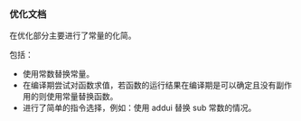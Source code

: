 ### 优化文档

在优化部分主要进行了常量的化简。

包括：

* 使用常数替换常量。
* 在编译期尝试对函数求值，若函数的运行结果在编译期是可以确定且没有副作用的则使用常量替换函数。
* 进行了简单的指令选择，例如：使用 addui 替换 sub 常数的情况。
